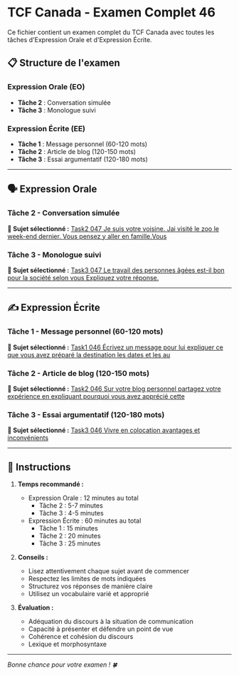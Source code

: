 # TCF Canada - Examen Complet 46

Ce fichier contient un examen complet du TCF Canada avec toutes les tâches d'Expression Orale et d'Expression Écrite.

## 📋 Structure de l'examen

### Expression Orale (EO)
- **Tâche 2** : Conversation simulée
- **Tâche 3** : Monologue suivi

### Expression Écrite (EE)  
- **Tâche 1** : Message personnel (60-120 mots)
- **Tâche 2** : Article de blog (120-150 mots)
- **Tâche 3** : Essai argumentatif (120-180 mots)

---

## 🗣️ Expression Orale

### Tâche 2 - Conversation simulée

**📄 Sujet sélectionné :** [Task2 047 Je suis votre voisine. Jai visité le zoo le week-end dernier. Vous pensez y aller en famille.Vous](tcf_canada/eo/task2/task2_047_Je_suis_votre_voisine._Jai_visité_le_zoo_le_week-end_dernier._Vous_pensez_y_aller_en_famille.Vous.md)

### Tâche 3 - Monologue suivi

**📄 Sujet sélectionné :** [Task3 047 Le travail des personnes âgées est-il bon pour la société selon vous Expliquez votre réponse.](tcf_canada/eo/task3/task3_047_Le_travail_des_personnes_âgées_est-il_bon_pour_la_société_selon_vous_Expliquez_votre_réponse..md)

---

## ✍️ Expression Écrite

### Tâche 1 - Message personnel (60-120 mots)

**📄 Sujet sélectionné :** [Task1 046 Écrivez un message pour lui expliquer ce que vous avez préparé la destination les dates et les au](tcf_canada/ee/task1/task1_046_Écrivez_un_message_pour_lui_expliquer_ce_que_vous_avez_préparé_la_destination_les_dates_et_les_au.md)

### Tâche 2 - Article de blog (120-150 mots)

**📄 Sujet sélectionné :** [Task2 046 Sur votre blog personnel partagez votre expérience en expliquant pourquoi vous avez apprécié cette](tcf_canada/ee/task2/task2_046_Sur_votre_blog_personnel_partagez_votre_expérience_en_expliquant_pourquoi_vous_avez_apprécié_cette.md)

### Tâche 3 - Essai argumentatif (120-180 mots)

**📄 Sujet sélectionné :** [Task3 046 Vivre en colocation avantages et inconvénients](tcf_canada/ee/task3/task3_046_Vivre_en_colocation_avantages_et_inconvénients.md)

---

## 📝 Instructions

1. **Temps recommandé :**
   - Expression Orale : 12 minutes au total
     - Tâche 2 : 5-7 minutes
     - Tâche 3 : 4-5 minutes
   - Expression Écrite : 60 minutes au total
     - Tâche 1 : 15 minutes
     - Tâche 2 : 20 minutes  
     - Tâche 3 : 25 minutes

2. **Conseils :**
   - Lisez attentivement chaque sujet avant de commencer
   - Respectez les limites de mots indiquées
   - Structurez vos réponses de manière claire
   - Utilisez un vocabulaire varié et approprié

3. **Évaluation :**
   - Adéquation du discours à la situation de communication
   - Capacité à présenter et défendre un point de vue
   - Cohérence et cohésion du discours
   - Lexique et morphosyntaxe

---

*Bonne chance pour votre examen ! 🍀*
